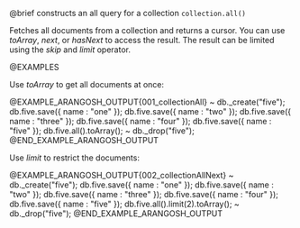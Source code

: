

@brief constructs an all query for a collection
`collection.all()`

Fetches all documents from a collection and returns a cursor. You can use
*toArray*, *next*, or *hasNext* to access the result. The result
can be limited using the *skip* and *limit* operator.

@EXAMPLES

Use *toArray* to get all documents at once:

@EXAMPLE_ARANGOSH_OUTPUT{001_collectionAll}
~ db._create("five");
  db.five.save({ name : "one" });
  db.five.save({ name : "two" });
  db.five.save({ name : "three" });
  db.five.save({ name : "four" });
  db.five.save({ name : "five" });
  db.five.all().toArray();
~ db._drop("five");
@END_EXAMPLE_ARANGOSH_OUTPUT

Use *limit* to restrict the documents:

@EXAMPLE_ARANGOSH_OUTPUT{002_collectionAllNext}
~ db._create("five");
  db.five.save({ name : "one" });
  db.five.save({ name : "two" });
  db.five.save({ name : "three" });
  db.five.save({ name : "four" });
  db.five.save({ name : "five" });
  db.five.all().limit(2).toArray();
~ db._drop("five");
@END_EXAMPLE_ARANGOSH_OUTPUT


